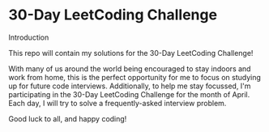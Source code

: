 # 30-Day LeetCoding Challenge

Introduction

This repo will contain my solutions for the 30-Day LeetCoding Challenge!

With many of us around the world being encouraged to stay indoors and work from home, this is the perfect opportunity for me to focus on studying up for future code interviews. Additionally, to help me stay focussed, I'm participating in the 30-Day LeetCoding Challenge for the month of April. Each day, I will try to solve a frequently-asked interview problem.

Good luck to all, and happy coding!